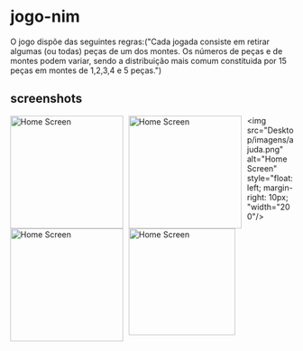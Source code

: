 # jogo-nim

O jogo dispõe das seguintes regras:("Cada jogada consiste em retirar algumas (ou todas) peças de um dos montes. Os números de peças e de montes podem variar, sendo a distribuição mais comum constituida por 15 peças em montes de 1,2,3,4 e 5 peças.")


## screenshots
<img src="Desktop/imagens/telainicial.png"
alt="Home Screen"
Style="float: left; margin-right: 10px;"
width="200"/> <img src="Desktop/imagens/menu.png"
alt="Home Screen"
style="float: left; margin-right: 10px;"
width="200"/> <img src="Desktop/imagens/ajuda.png"
alt="Home Screen"
style="float: left; margin-right: 10px;
"width="200"/> <img src="Desktop/imagens/sobre.png"
alt="Home Screen"
style="float: left; margin-right: 10px;"
width="200"/> <img src="Desktop/imagens/jogar.png"
alt="Home Screen"
style="float: left; margin-right: 10px;"
width="189"/>
